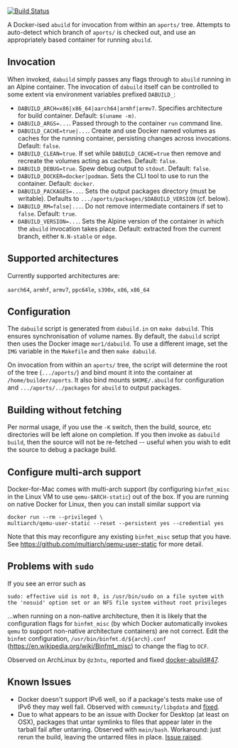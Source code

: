 [![Build Status](https://cloud.drone.io/api/badges/alpinelinux/docker-abuild/status.svg)](https://cloud.drone.io/alpinelinux/docker-abuild) 

A Docker-ised `abuild` for invocation from within an `aports/` tree. Attempts to auto-detect which branch of `aports/` is checked out, and use an appropriately based container for running `abuild`. 

## Invocation 

When invoked, `dabuild` simply passes any flags through to `abuild` running in an Alpine container. The invocation of `dabuild` itself can be controlled to some extent via environment variables prefixed `DABUILD_`: 

* `DABUILD_ARCH=x86|x86_64|aarch64|armhf|armv7`. Specifies architecture for build container. Default: `$(uname -m)`. 
* `DABUILD_ARGS=...`. Passed through to the container `run` command line. 
* `DABUILD_CACHE=true|...`. Create and use Docker named volumes as caches for the running container, persisting changes across invocations. Default: `false`. 
* `DABUILD_CLEAN=true`. If set while `DABUILD_CACHE=true` then remove and recreate the volumes acting as caches. Default: `false`. 
* `DABUILD_DEBUG=true`. Spew debug output to `stdout`. Default: `false`. 
* `DABUILD_DOCKER=docker|podman`. Sets the CLI tool to use to run the container. Default: `docker`. 
* `DABUILD_PACKAGES=...`. Sets the output packages directory (must be writable). Defaults to `.../aports/packages/$DABUILD_VERSION` (cf. below). 
* `DABUILD_RM=false|...`. Do not remove intermediate containers if set to `false`. Default: `true`. 
* `DABUILD_VERSION=...`. Sets the Alpine version of the container in which the `abuild` invocation takes place. Default: extracted from the current branch, either `N.N-stable` or `edge`. 

## Supported architectures 

Currently supported architectures are: 

`aarch64`, `armhf`, `armv7`, `ppc64le`, `s390x`, `x86`, `x86_64` 

## Configuration 

The `dabuild` script is generated from `dabuild.in` on `make dabuild`. This ensures synchronisation of volume names. By default, the `dabuild` script then uses the Docker image `mor1/dabuild`. To use a different image, set the `IMG` variable in the `Makefile` and then `make dabuild`. 

On invocation from within an `aports/` tree, the script will determine the root of the tree (`.../aports/`) and bind mount it into the container at `/home/builder/aports`. It also bind mounts `$HOME/.abuild` for configuration and `.../aports/../packages` for `abuild` to output packages. 

## Building without fetching 

Per normal usage, if you use the `-K` switch, then the build, source, etc directories will be left alone on completion. If you then invoke as `dabuild build`, then the source will not be re-fetched -- useful when you wish to edit the source to debug a package build. 

## Configure multi-arch support 

Docker-for-Mac comes with multi-arch support (by configuring `binfmt_misc` in the Linux VM to use `qemu-$ARCH-static`) out of the box. If you are running on native Docker for Linux, then you can install similar support via 

``` shell 
docker run --rm --privileged \ 
multiarch/qemu-user-static --reset --persistent yes --credential yes 
``` 

Note that this may reconfigure any existing `binfmt_misc` setup that you have. See <https://github.com/multiarch/qemu-user-static> for more detail. 

## Problems with `sudo` 

If you see an error such as 

``` shell 
sudo: effective uid is not 0, is /usr/bin/sudo on a file system with the 'nosuid' option set or an NFS file system without root privileges 
``` 

...when running on a non-native architecture, then it is likely that the configuration flags for `binfmt_misc` (by which Docker automatically invokes `qemu` to support non-native architecture containers) are not correct. Edit the `binfmt` configuration, `/usr/bin/binfmt.d/${arch}.conf` (<https://en.wikipedia.org/wiki/Binfmt_misc>) to change the flag to `OCF`. 

Observed on ArchLinux by `@z3ntu`, reported and fixed [docker-abuild#47](https://github.com/alpinelinux/docker-abuild/issues/47). 

## Known Issues 

* Docker doesn't support IPv6 well, so if a package's tests make use of IPv6 they may well fail. Observed with `community/libgdata` and [fixed](https://github.com/alpinelinux/aports/pull/7597). 
* Due to what appears to be an issue with Docker for Desktop (at least on OSX), packages that untar symlinks to files that appear later in the tarball fail after untarring. Observed with `main/bash`. Workaround: just rerun the build, leaving the untarred files in place. [Issue raised](https://github.com/alpinelinux/docker-abuild/issues/21).
